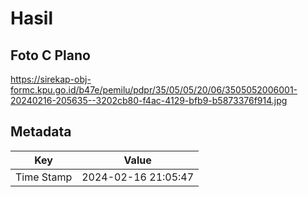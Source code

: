 # Hasil

## Foto C Plano

https://sirekap-obj-formc.kpu.go.id/b47e/pemilu/pdpr/35/05/05/20/06/3505052006001-20240216-205635--3202cb80-f4ac-4129-bfb9-b5873376f914.jpg


## Metadata

| Key        | Value               |
| ---------- | ------------------- |
| Time Stamp | 2024-02-16 21:05:47 |



